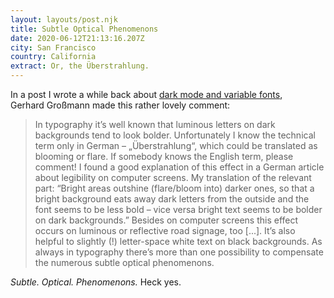 ```yaml
---
layout: layouts/post.njk
title: Subtle Optical Phenomenons
date: 2020-06-12T21:13:16.207Z
city: San Francisco
country: California
extract: Or, the Überstrahlung.
---
```


In a post I wrote a while back about [dark mode and variable fonts](https://css-tricks.com/dark-mode-and-variable-fonts/), Gerhard Großmann made this rather lovely comment:

> In typography it’s well known that luminous letters on dark backgrounds tend to look bolder. Unfortunately I know the technical term only in German – „Überstrahlung“, which could be translated as blooming or flare. If somebody knows the English term, please comment! I found a good explanation of this effect in a German article about legibility on computer screens. My translation of the relevant part: “Bright areas outshine (flare/bloom into) darker ones, so that a bright background eats away dark letters from the outside and the font seems to be less bold – vice versa bright text seems to be bolder on dark backgrounds.” Besides on computer screens this effect occurs on luminous or reflective road signage, too \[...]. It’s also helpful to slightly (!) letter-space white text on black backgrounds. As always in typography there’s more than one possibility to compensate the numerous subtle optical phenomenons.

_Subtle. Optical. Phenomenons._ Heck yes.

